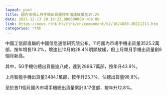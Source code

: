 ```yaml
---
layout: post
title: 國內市場上月手機出貨量按年增速放緩至19.2%
date: 2021-12-13 20:19:23.000000000 +08:00
link: https://news.rthk.hk/rthk/ch/component/k2/1624020-20211213.htm
categories: rthk
---
```


中國工信部直屬的中國信息通信研究院公布，11月國內市場手機出貨量3525.2萬部，按年增長19.2%，增速比10月的28.4%明顯放緩，但上月單月手機出貨量創8個月新高。

其中，5G手機佔總出貨量逾八成，達到2896.7萬部，按年升43.9%。

上月智能手機出貨量3484.1萬部，按年升25.7%，佔總出貨量98.8%。

至於首11個月國內市場手機總出貨量累計3.17億部，按年升12.8%。
